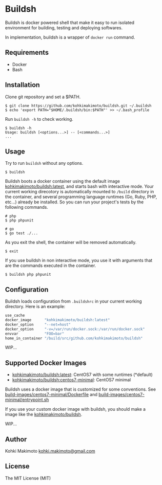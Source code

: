# Buildsh

Buildsh is docker powered shell that make it easy to run isolated environment for building, testing and deploying softwares.

In implementation, buildsh is a wrapper of `docker run` command.

## Requirements

* Docker
* Bash

## Installation

Clone git repository and set a $PATH.

```
$ git clone https://github.com/kohkimakimoto/buildsh.git ~/.buildsh
$ echo 'export PATH="$HOME/.buildsh/bin:$PATH"' >> ~/.bash_profile
```

Run `buildsh -h` to check working.

```
$ buildsh -h
Usage: buildsh [<options...>] -- [<commands...>]
...
```

## Usage

Try to run `buildsh` without any options.

```
$ buildsh
```

Buildsh boots a docker container using the default image [kohkimakimoto/buildsh:latest](https://hub.docker.com/r/kohkimakimoto/buildsh/), and starts bash with interactive mode.
Your current working direcotory is automatically mounted to `/build` directory in the container, and several programming language runtimes (Go, Ruby, PHP, etc...) already be installed. 
So you can run your project's tests by the following commands.

```
# php
$ php phpunit

# go
$ go test ./...
```

As you exit the shell, the container will be removed automatically.

```
$ exit
```

If you use buildsh in non interactive mode, you use it with arguments that are the commands executed in the container.

```
$ buildsh php phpunit
```

## Configuration

Buildsh loads configuration from `.buildshrc` in your current working directory. 
Here is an example:

```sh
use_cache
docker_image      "kohkimakimoto/buildsh:latest"
docker_option     "--net=host"
docker_option     "-v=/var/run/docker.sock:/var/run/docker.sock"
envvar            "FOO=bar"
home_in_container "/build/src/github.com/kohkimakimoto/buildsh"
```

WIP...

## Supported Docker Images

* [kohkimakimoto/buildsh:latest](https://hub.docker.com/r/kohkimakimoto/buildsh/): CentOS7 with some runtimes (*default)
* [kohkimakimoto/buildsh:centos7-minimal](https://hub.docker.com/r/kohkimakimoto/buildsh/): CentOS7 minimal

Buildsh uses a docker image that is customized for some conventions.
See [build-images/centos7-minimal/Dockerfile](build-images/centos7-minimal/Dockerfile) and [build-images/centos7-minimal/entrypoint.sh](build-images/centos7-minimal/entrypoint.sh)

If you use your custom docker image with buildsh, you should make a image like the [kohkimakimoto/buildsh](https://hub.docker.com/r/kohkimakimoto/buildsh/).

WIP...

## Author

Kohki Makimoto <kohki.makimoto@gmail.com>

## License

The MIT License (MIT)
